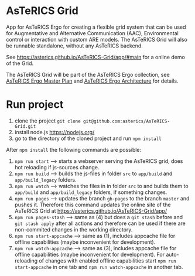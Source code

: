 # AsTeRICS Grid
App for AsTeRICS Ergo for creating a flexible grid system that can be used for Augmentative and Alternative Communication (AAC), Environmental control or interaction with custom ARE models. The AsTeRICS Grid will also be runnable standalone, without any AsTeRICS backend.

See https://asterics.github.io/AsTeRICS-Grid/app/#main for a online demo of the Grid.

The AsTeRICS Grid will be part of the AsTeRICS Ergo collection, see  [AsTeRICS Ergo Master Plan](https://github.com/asterics/AsTeRICS-Ergo/wiki/Master-Plan-AsTeRICS-Ergo) and [AsTeRICS Ergo Architecture](https://github.com/asterics/AsTeRICS-Ergo/wiki/Architecture) for details.

# Run project
1. clone the project `git clone git@github.com:asterics/AsTeRICS-Grid.git`
2. install node.js https://nodejs.org/
3. go to the directory of the cloned project and run `npm install`

After `npm install` the following commands are possible:
1. `npm run start` --> starts a webserver serving the AsTeRICS grid, does hot reloading if js-sources change.
2. `npm run build` --> builds the js-files in folder `src` to `app/build` and `app/build_legacy` folders.
3. `npm run watch` --> watches the files in in folder `src` to and builds them to `app/build` and `app/build_legacy` folders, if something changes.
4. `npm run pages` --> updates the branch `gh-pages` to the branch `master` and pushes it. Therefore this command updates the online site of the AsTeRICS Grid at https://asterics.github.io/AsTeRICS-Grid/app/
5. `npm run pages-stash` --> same as (4) but does a `git stash` before and `git stash apply` after all actions and therefore can be used if there are non-commited changes in the working directory.
6. `npm run start-appcache` --> same as (1), includes appcache file for offline capabilities (maybe inconvenient for development).
7. `npm run watch-appcache` --> same as (3), includes appcache file for offline capabilities (maybe inconvenient for development). For auto-reloading of changes with enabled offline capabilities start `npm run start-appcache` in one tab and `npm run watch-appcache` in another tab.
